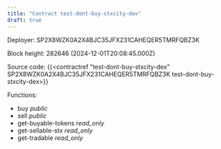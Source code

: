 ```yaml
---
title: "Contract test-dont-buy-stxcity-dex"
draft: true
---
```

Deployer: SP2X8WZK0A2X4BJC35JFX231CAHEQER5TMRFQBZ3K


 



Block height: 282646 (2024-12-01T20:08:45.000Z)

Source code: {{<contractref "test-dont-buy-stxcity-dex" SP2X8WZK0A2X4BJC35JFX231CAHEQER5TMRFQBZ3K test-dont-buy-stxcity-dex>}}

Functions:

* buy _public_
* sell _public_
* get-buyable-tokens _read_only_
* get-sellable-stx _read_only_
* get-tradable _read_only_
